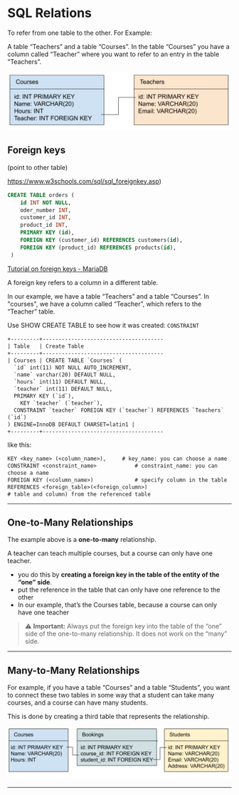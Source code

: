 # SQL Relations

To refer from one table to the other. For Example:

A table “Teachers” and a table “Courses”. In the table “Courses” you have a column called “Teacher” where you want to refer to an entry in the table “Teachers”.

<img src="./assets/sql_relations.png" />

## Foreign keys

(point to other table)

https://www.w3schools.com/sql/sql_foreignkey.asp)

```sql
CREATE TABLE orders (
	id INT NOT NULL,
    oder_number INT,
    customer_id INT,
    product_id INT,
    PRIMARY KEY (id),
    FOREIGN KEY (customer_id) REFERENCES customers(id),
    FOREIGN KEY (product_id) REFERENCES products(id),
 )
```



[Tutorial on foreign keys - MariaDB](https://www.mariadbtutorial.com/mariadb-basics/mariadb-foreign-key/)

A foreign key refers to a column in a different table.

In our example, we have a table “Teachers” and a table “Courses”. In "courses", we have a column called “Teacher”, which refers to the “Teacher” table.

Use  SHOW CREATE TABLE  to see how it was created: `CONSTRAINT`

```
+---------+--------------------------------------
| Table   | Create Table
+---------+--------------------------------------
| Courses | CREATE TABLE `Courses` (
  `id` int(11) NOT NULL AUTO_INCREMENT,
  `name` varchar(20) DEFAULT NULL,
  `hours` int(11) DEFAULT NULL,
  `teacher` int(11) DEFAULT NULL,
  PRIMARY KEY (`id`),
	KEY `teacher` (`teacher`),
  CONSTRAINT `teacher` FOREIGN KEY (`teacher`) REFERENCES `Teachers` (`id`)
) ENGINE=InnoDB DEFAULT CHARSET=latin1 |
+---------+--------------------------------------
```

like this:

```
KEY <key_name> (<column_name>), 	# key_name: you can choose a name 
CONSTRAINT <constraint_name> 			# constraint_name: you can choose a name 
FOREIGN KEY (<column_name>) 			# specify column in the table 
REFERENCES <foreign_table>(<foreign_column>) 
# table and column) from the referenced table
```

------

## One-to-Many Relationships

The example above is a **one-to-many** relationship.

A teacher can teach multiple courses, but a course can only have one teacher.

-  you do this by **creating a foreign key in the table of the entity of the “one” side**. 
- put the reference in the table that can only have one reference to the other
- In our example, that’s the Courses table, because a course can only have one teacher

> ⚠ **Important:** Always put the foreign key into the table of the “one” side of the one-to-many relationship. It does not work on the “many” side.

------

## Many-to-Many Relationships

For example, if you have a table “Courses” and a table “Students”, you want to connect these two tables in some way that a student can take many courses, and a course can have many students.

This is done by creating a third table that represents the relationship.

<img src="./assets/many2many.png" />

------

